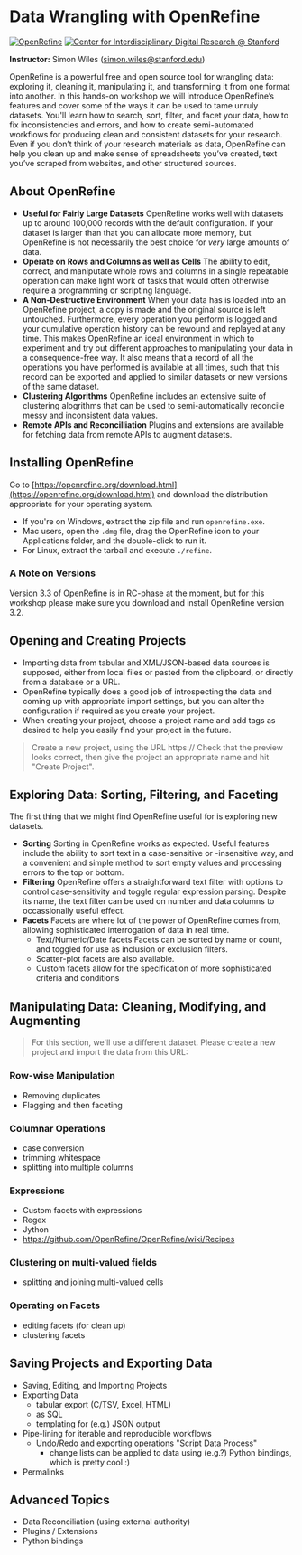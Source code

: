 # Data Wrangling with OpenRefine

[![OpenRefine](https://raw.githubusercontent.com/simonwiles/draft_workshops/OpenRefine/OpenRefine/OpenRefine.440x104.png)](https://cidr.stanford.edu)
[![Center for Interdisciplinary Digital Research @ Stanford](https://raw.githubusercontent.com/sul-cidr/Workshops/master/cidr-logo.no-text.240x140.png)](https://cidr.stanford.edu)

**Instructor:** Simon Wiles (simon.wiles@stanford.edu)

OpenRefine is a powerful free and open source tool for wrangling data: exploring it, cleaning it, manipulating it, and transforming it from one format into another.  In this hands-on workshop we will introduce OpenRefine’s features and cover some of the ways it can be used to tame unruly datasets.  You'll learn how to search, sort, filter, and facet your data, how to fix inconsistencies and errors, and how to create semi-automated workflows for producing clean and consistent datasets for your research.  Even if you don’t think of your research materials as data, OpenRefine can help you clean up and make sense of spreadsheets you’ve created, text you’ve scraped from websites, and other structured sources.


## About OpenRefine
* **Useful for Fairly Large Datasets**
OpenRefine works well with datasets up to around 100,000 records with the default configuration.  If your dataset is larger than that you can allocate more memory, but OpenRefine is not necessarily the best choice for *very* large amounts of data.
* **Operate on Rows and Columns as well as Cells**
The ability to edit, correct, and maniputate whole rows and columns in a single repeatable operation can make light work of tasks that would often otherwise require a programming or scripting language.
* **A Non-Destructive Environment**
When your data has is loaded into an OpenRefine project, a copy is made and the original source is left untouched.  Furthermore, every operation you perform is logged and your cumulative operation history can be rewound and replayed at any time.  This makes OpenRefine an ideal environment in which to experiment and try out different approaches to manipulating your data in a consequence-free way.  It also means that a record of all the operations you have performed is available at all times, such that this record can be exported and applied to similar datasets or new versions of the same dataset.
* **Clustering Algorithms**
OpenRefine includes an extensive suite of clustering alogrithms that can be used to semi-automatically reconcile messy and inconsistent data values.
* **Remote APIs and Reconcilliation**
Plugins and extensions are available for fetching data from remote APIs to augment datasets.


## Installing OpenRefine
Go to [https://openrefine.org/download.html](https://openrefine.org/download.html) and download the distribution appropriate for your operating system.

* If you're on Windows, extract the zip file and run `openrefine.exe`.
* Mac users, open the `.dmg` file, drag the OpenRefine icon to your Applications folder, and the double-click to run it.
* For Linux, extract the tarball and execute `./refine`.


### A Note on Versions
Version 3.3 of OpenRefine is in RC-phase at the moment, but for this workshop please make sure you download and install OpenRefine version 3.2.


## Opening and Creating Projects
* Importing data from tabular and XML/JSON-based data sources is supposed, either from local files or pasted from the clipboard, or directly from a database or a URL.
* OpenRefine typically does a good job of introspecting the data and coming up with appropriate import settings, but you can alter the configuration if required as you create your project.
* When creating your project, choose a project name and add tags as desired to help you easily find your project in the future.

> Create a new project, using the URL https://
Check that the preview looks correct, then give the project an appropriate name and hit "Create Project".


## Exploring Data: Sorting, Filtering, and Faceting
The first thing that we might find OpenRefine useful for is exploring new datasets.

* **Sorting**
Sorting in OpenRefine works as expected.  Useful features include the ability to sort text in a case-sensitive or -insensitive way, and a convenient and simple method to sort empty values and processing errors to the top or bottom.
* **Filtering**
OpenRefine offers a straightforward text filter with options to control case-sensitivity and toggle regular expression parsing.  Despite its name, the text filter can be used on number and data columns to occassionally useful effect.
* **Facets**
Facets are where lot of the power of OpenRefine comes from, allowing sophisticated interrogation of data in real time.
    - Text/Numeric/Date facets
    Facets can be sorted by name or count, and toggled for use as inclusion or exclusion filters.
    - Scatter-plot facets are also available.
    - Custom facets allow for the specification of more sophisticated criteria and conditions


## Manipulating Data: Cleaning, Modifying, and Augmenting

> For this section, we'll use a different dataset.  Please create a new project and import the data from this URL: 

### Row-wise Manipulation
* Removing duplicates
* Flagging and then faceting

### Columnar Operations
* case conversion
* trimming whitespace
* splitting into multiple columns

### Expressions
* Custom facets with expressions
* Regex
* Jython
* https://github.com/OpenRefine/OpenRefine/wiki/Recipes


### Clustering on multi-valued fields
* splitting and joining multi-valued cells


### Operating on Facets
* editing facets (for clean up)
* clustering facets


## Saving Projects and Exporting Data
* Saving, Editing, and Importing Projects
* Exporting Data
    - tabular export (C/TSV, Excel, HTML)
    - as SQL
    - templating for (e.g.) JSON output
* Pipe-lining for iterable and reproducible workflows
    - Undo/Redo and exporting operations "Script Data Process"
        + change lists can be applied to data using (e.g.?) Python bindings, which is pretty cool :)
* Permalinks


## Advanced Topics
* Data Reconciliation (using external authority)
* Plugins / Extensions
* Python bindings

